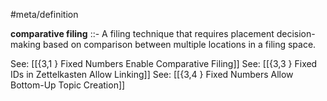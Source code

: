 #meta/definition 

**comparative filing** ::- A filing technique that requires placement decision-making based on comparison between multiple locations in a filing space.

See: [[{3,1 } Fixed Numbers Enable Comparative Filing]]
See: [[{3,3 } Fixed IDs in Zettelkasten Allow Linking]]
See: [[{3,4 } Fixed Numbers Allow Bottom-Up Topic Creation]]
